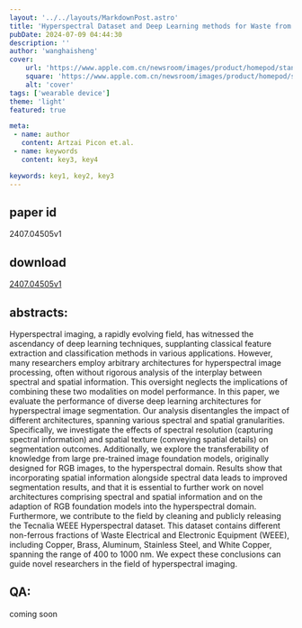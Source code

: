 ```yaml
---
layout: '../../layouts/MarkdownPost.astro'
title: 'Hyperspectral Dataset and Deep Learning methods for Waste from Electric and Electronic Equipment Identification (WEEE)'
pubDate: 2024-07-09 04:44:30
description: ''
author: 'wanghaisheng'
cover:
    url: 'https://www.apple.com.cn/newsroom/images/product/homepod/standard/Apple-HomePod-hero-230118_big.jpg.large_2x.jpg'
    square: 'https://www.apple.com.cn/newsroom/images/product/homepod/standard/Apple-HomePod-hero-230118_big.jpg.large_2x.jpg'
    alt: 'cover'
tags: ['wearable device'] 
theme: 'light'
featured: true

meta:
 - name: author
   content: Artzai Picon et.al.
 - name: keywords
   content: key3, key4

keywords: key1, key2, key3
---
```


## paper id
2407.04505v1
## download
[2407.04505v1](http://arxiv.org/abs/2407.04505v1)
## abstracts:
Hyperspectral imaging, a rapidly evolving field, has witnessed the ascendancy of deep learning techniques, supplanting classical feature extraction and classification methods in various applications. However, many researchers employ arbitrary architectures for hyperspectral image processing, often without rigorous analysis of the interplay between spectral and spatial information. This oversight neglects the implications of combining these two modalities on model performance.   In this paper, we evaluate the performance of diverse deep learning architectures for hyperspectral image segmentation. Our analysis disentangles the impact of different architectures, spanning various spectral and spatial granularities. Specifically, we investigate the effects of spectral resolution (capturing spectral information) and spatial texture (conveying spatial details) on segmentation outcomes. Additionally, we explore the transferability of knowledge from large pre-trained image foundation models, originally designed for RGB images, to the hyperspectral domain.   Results show that incorporating spatial information alongside spectral data leads to improved segmentation results, and that it is essential to further work on novel architectures comprising spectral and spatial information and on the adaption of RGB foundation models into the hyperspectral domain.   Furthermore, we contribute to the field by cleaning and publicly releasing the Tecnalia WEEE Hyperspectral dataset. This dataset contains different non-ferrous fractions of Waste Electrical and Electronic Equipment (WEEE), including Copper, Brass, Aluminum, Stainless Steel, and White Copper, spanning the range of 400 to 1000 nm.   We expect these conclusions can guide novel researchers in the field of hyperspectral imaging.
## QA:
coming soon
